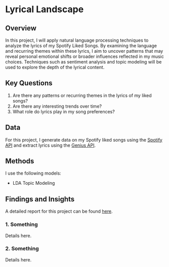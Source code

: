 # Lyrical Landscape

## Overview
In this project, I will apply natural language processing techniques to analyze the lyrics of my Spotify Liked Songs. By examining the language and recurring themes within these lyrics, I aim to uncover patterns that may reveal personal emotional shifts or broader influences reflected in my music choices. Techniques such as sentiment analysis and topic modeling will be used to explore the depth of the lyrical content.

## Key Questions
1. Are there any patterns or recurring themes in the lyrics of my liked songs?
2. Are there any interesting trends over time?
3. What role do lyrics play in my song preferences?


## Data
For this project, I generate data on my Spotify liked songs using the [Spotify API](https://developer.spotify.com/documentation/web-api) and extract lyrics using the [Genius API](https://docs.genius.com/).

## Methods
I use the following models:
- LDA Topic Modeling

## Findings and Insights
A detailed report for this project can be found [here](link).
### 1. Something
Details here.
### 2. Something
Details here.
